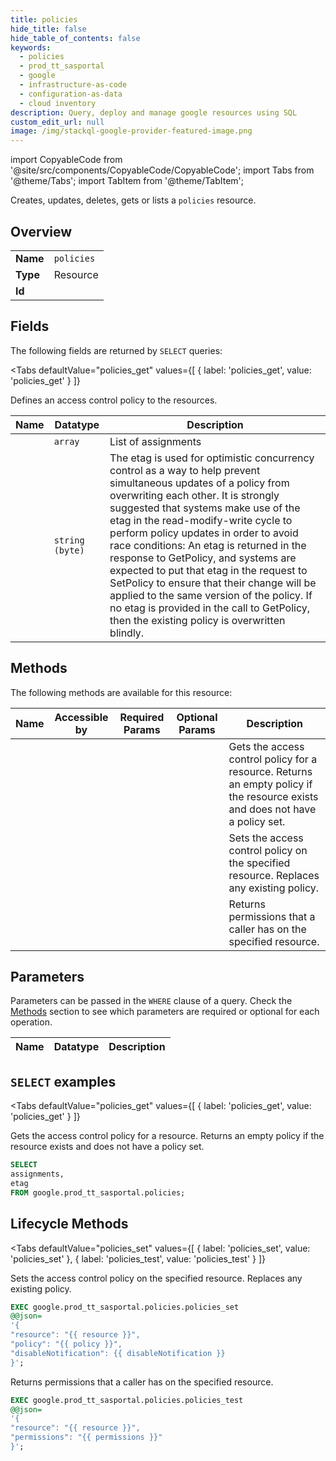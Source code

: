 ```yaml
--- 
title: policies
hide_title: false
hide_table_of_contents: false
keywords:
  - policies
  - prod_tt_sasportal
  - google
  - infrastructure-as-code
  - configuration-as-data
  - cloud inventory
description: Query, deploy and manage google resources using SQL
custom_edit_url: null
image: /img/stackql-google-provider-featured-image.png
---
```


import CopyableCode from '@site/src/components/CopyableCode/CopyableCode';
import Tabs from '@theme/Tabs';
import TabItem from '@theme/TabItem';

Creates, updates, deletes, gets or lists a <code>policies</code> resource.

## Overview
<table><tbody>
<tr><td><b>Name</b></td><td><code>policies</code></td></tr>
<tr><td><b>Type</b></td><td>Resource</td></tr>
<tr><td><b>Id</b></td><td><CopyableCode code="google.prod_tt_sasportal.policies" /></td></tr>
</tbody></table>

## Fields

The following fields are returned by `SELECT` queries:

<Tabs
    defaultValue="policies_get"
    values={[
        { label: 'policies_get', value: 'policies_get' }
    ]}
>
<TabItem value="policies_get">

Defines an access control policy to the resources.

<table>
<thead>
    <tr>
    <th>Name</th>
    <th>Datatype</th>
    <th>Description</th>
    </tr>
</thead>
<tbody>
<tr>
    <td><CopyableCode code="assignments" /></td>
    <td><code>array</code></td>
    <td>List of assignments</td>
</tr>
<tr>
    <td><CopyableCode code="etag" /></td>
    <td><code>string (byte)</code></td>
    <td>The etag is used for optimistic concurrency control as a way to help prevent simultaneous updates of a policy from overwriting each other. It is strongly suggested that systems make use of the etag in the read-modify-write cycle to perform policy updates in order to avoid race conditions: An etag is returned in the response to GetPolicy, and systems are expected to put that etag in the request to SetPolicy to ensure that their change will be applied to the same version of the policy. If no etag is provided in the call to GetPolicy, then the existing policy is overwritten blindly.</td>
</tr>
</tbody>
</table>
</TabItem>
</Tabs>

## Methods

The following methods are available for this resource:

<table>
<thead>
    <tr>
    <th>Name</th>
    <th>Accessible by</th>
    <th>Required Params</th>
    <th>Optional Params</th>
    <th>Description</th>
    </tr>
</thead>
<tbody>
<tr>
    <td><a href="#policies_get"><CopyableCode code="policies_get" /></a></td>
    <td><CopyableCode code="select" /></td>
    <td></td>
    <td></td>
    <td>Gets the access control policy for a resource. Returns an empty policy if the resource exists and does not have a policy set.</td>
</tr>
<tr>
    <td><a href="#policies_set"><CopyableCode code="policies_set" /></a></td>
    <td><CopyableCode code="exec" /></td>
    <td></td>
    <td></td>
    <td>Sets the access control policy on the specified resource. Replaces any existing policy.</td>
</tr>
<tr>
    <td><a href="#policies_test"><CopyableCode code="policies_test" /></a></td>
    <td><CopyableCode code="exec" /></td>
    <td></td>
    <td></td>
    <td>Returns permissions that a caller has on the specified resource.</td>
</tr>
</tbody>
</table>

## Parameters

Parameters can be passed in the `WHERE` clause of a query. Check the [Methods](#methods) section to see which parameters are required or optional for each operation.

<table>
<thead>
    <tr>
    <th>Name</th>
    <th>Datatype</th>
    <th>Description</th>
    </tr>
</thead>
<tbody>
</tbody>
</table>

## `SELECT` examples

<Tabs
    defaultValue="policies_get"
    values={[
        { label: 'policies_get', value: 'policies_get' }
    ]}
>
<TabItem value="policies_get">

Gets the access control policy for a resource. Returns an empty policy if the resource exists and does not have a policy set.

```sql
SELECT
assignments,
etag
FROM google.prod_tt_sasportal.policies;
```
</TabItem>
</Tabs>


## Lifecycle Methods

<Tabs
    defaultValue="policies_set"
    values={[
        { label: 'policies_set', value: 'policies_set' },
        { label: 'policies_test', value: 'policies_test' }
    ]}
>
<TabItem value="policies_set">

Sets the access control policy on the specified resource. Replaces any existing policy.

```sql
EXEC google.prod_tt_sasportal.policies.policies_set 
@@json=
'{
"resource": "{{ resource }}", 
"policy": "{{ policy }}", 
"disableNotification": {{ disableNotification }}
}';
```
</TabItem>
<TabItem value="policies_test">

Returns permissions that a caller has on the specified resource.

```sql
EXEC google.prod_tt_sasportal.policies.policies_test 
@@json=
'{
"resource": "{{ resource }}", 
"permissions": "{{ permissions }}"
}';
```
</TabItem>
</Tabs>
